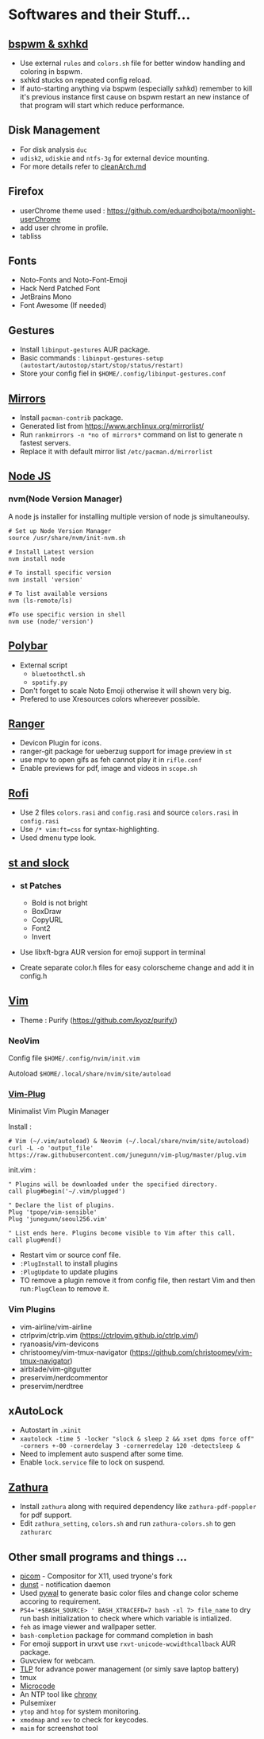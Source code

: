 # Softwares and their Stuff...

## [bspwm & sxhkd](https://github.com/baskerville)
* Use external `rules` and `colors.sh` file for better window handling and coloring in bspwm.
* sxhkd stucks on repeated config reload.
* If auto-starting anything via bspwm (especially sxhkd) remember to kill it's previous instance first cause on bspwm restart an new instance of that program will start which reduce performance.

## Disk Management

* For disk analysis `duc`
* `udisk2`, `udiskie` and `ntfs-3g` for external device mounting.
* For more details refer to [cleanArch.md](cleanArch.md)

## Firefox

* userChrome theme used : https://github.com/eduardhojbota/moonlight-userChrome
* add user chrome in profile.
* tabliss

## Fonts
* Noto-Fonts and Noto-Font-Emoji
* Hack Nerd Patched Font
* JetBrains Mono
* Font Awesome (If needed)

## Gestures
* Install `libinput-gestures` AUR package.
* Basic commands : `libinput-gestures-setup (autostart/autostop/start/stop/status/restart)`
* Store your config fiel in `$HOME/.config/libinput-gestures.conf`

## [Mirrors](https://wiki.archlinux.org/index.php/Mirrors)
* Install `pacman-contrib` package.
* Generated list from https://www.archlinux.org/mirrorlist/
* Run `rankmirrors -n *no of mirrors*` command on list to generate n fastest servers.
* Replace it with default mirror list `/etc/pacman.d/mirrorlist`

## [Node JS](https://github.com/polybar/polybar)

### nvm(Node Version Manager)
A node js installer for installing multiple version of node js simultaneoulsy.

```
# Set up Node Version Manager
source /usr/share/nvm/init-nvm.sh

# Install Latest version
nvm install node

# To install specific version
nvm install 'version' 

# To list available versions
nvm (ls-remote/ls) 

#To use specific version in shell
nvm use (node/'version') 
```

## [Polybar](https://github.com/polybar/polybar)
* External script
    * `bluetoothctl.sh`
    * `spotify.py`
* Don't forget to scale Noto Emoji otherwise it will shown very big.
* Prefered to use Xresources colors whereever possible.


## [Ranger](https://github.com/ranger/ranger)
* Devicon Plugin for icons.
* ranger-git package for ueberzug support for image preview in `st`
* use mpv to open gifs as feh cannot play it in `rifle.conf`
* Enable previews for pdf, image and videos in `scope.sh`

## [Rofi](https://github.com/davatorium/rofi)
* Use 2 files `colors.rasi` and `config.rasi` and source `colors.rasi` in `config.rasi`
* Use `/* vim:ft=css` for syntax-highlighting.
* Used dmenu type look.

## [st and slock](https://suckless.org/)

* ### st Patches

    * Bold is not bright
    * BoxDraw
    * CopyURL
    * Font2
    * Invert

* Use libxft-bgra AUR version for emoji support in terminal
* Create separate color.h files for easy colorscheme change and add it in config.h

## [Vim](https://wiki.archlinux.org/index.php/Vim)

* Theme : Purify (https://github.com/kyoz/purify/)

### NeoVim
Config file `$HOME/.config/nvim/init.vim`

Autoload `$HOME/.local/share/nvim/site/autoload`

### [Vim-Plug](https://github.com/junegunn/vim-plug)

Minimalist Vim Plugin Manager

Install :
```
# Vim (~/.vim/autoload) & Neovim (~/.local/share/nvim/site/autoload)
curl -L -o 'output_file' https://raw.githubusercontent.com/junegunn/vim-plug/master/plug.vim
```
init.vim :
```
" Plugins will be downloaded under the specified directory.
call plug#begin('~/.vim/plugged')

" Declare the list of plugins.
Plug 'tpope/vim-sensible'
Plug 'junegunn/seoul256.vim'

" List ends here. Plugins become visible to Vim after this call.
call plug#end()
```
* Restart vim or source  conf file.
* `:PlugInstall` to install plugins
* `:PlugUpdate` to update plugins
* TO remove a plugin remove it from config file, then restart Vim and then run`:PlugClean` to remove it.

### Vim Plugins

* vim-airline/vim-airline
* ctrlpvim/ctrlp.vim (https://ctrlpvim.github.io/ctrlp.vim/)
* ryanoasis/vim-devicons
* christoomey/vim-tmux-navigator (https://github.com/christoomey/vim-tmux-navigator)
* airblade/vim-gitgutter
* preservim/nerdcommentor
* preservim/nerdtree

## xAutoLock
* Autostart in `.xinit`
* `xautolock -time 5 -locker "slock & sleep 2 && xset dpms force off" -corners +-00 -cornerdelay 3 -cornerredelay 120 -detectsleep &`
* Need to implement auto suspend after some time.
* Enable `lock.service` file to lock on suspend.

## [Zathura](https://pwmt.org/projects/zathura/)
* Install `zathura` along with required dependency like `zathura-pdf-poppler` for pdf support.
* Edit `zathura_setting`, `colors.sh` and run `zathura-colors.sh` to gen `zathurarc`

## Other small programs and things ...
* [picom](https://github.com/tryone144/picom/) - Compositor for X11, used tryone's fork
* [dunst](https://dunst-project.org/) - notification daemon
* Used [pywal](https://github.com/dylanaraps/pywal/) to generate basic color files and change color scheme accoring to requirement.
* `PS4='+$BASH_SOURCE> ' BASH_XTRACEFD=7 bash -xl 7> file_name` to dry run bash initialization to check where which variable is intialized.
* `feh` as image viewer and wallpaper setter.
* `bash-completion` package for command completion in bash
* For emoji support in urxvt use `rxvt-unicode-wcwidthcallback` AUR package.
* Guvcview for webcam.
* [TLP](https://wiki.archlinux.org/index.php/TLP) for advance power management (or simly save laptop battery)
* tmux
* [Microcode](https://wiki.archlinux.org/index.php/Microcode)
* An NTP tool like [chrony](https://wiki.archlinux.org/index.php/Chrony)
* Pulsemixer
* `ytop` and `htop` for system monitoring.
* `xmodmap` and `xev` to check for keycodes.
* `maim` for screenshot tool
